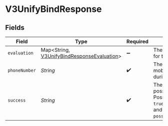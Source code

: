 # V3UnifyBindResponse


## Fields

| Field                                                                                                          | Type                                                                                                           | Required                                                                                                       | Description                                                                                                    | Example                                                                                                        |
| -------------------------------------------------------------------------------------------------------------- | -------------------------------------------------------------------------------------------------------------- | -------------------------------------------------------------------------------------------------------------- | -------------------------------------------------------------------------------------------------------------- | -------------------------------------------------------------------------------------------------------------- |
| `evaluation`                                                                                                   | Map\<String, [V3UnifyBindResponseEvaluation](../../models/components/V3UnifyBindResponseEvaluation.md)>        | :heavy_minus_sign:                                                                                             | The evaluation result for the policy                                                                           |                                                                                                                |
| `phoneNumber`                                                                                                  | *String*                                                                                                       | :heavy_check_mark:                                                                                             | The number of the mobile phone used during the process.                                                        | 2001004011                                                                                                     |
| `success`                                                                                                      | *String*                                                                                                       | :heavy_check_mark:                                                                                             | The result of the possession check.<br/>Possible values are `true`, `false`, `pending`, and `possession_required`. | true                                                                                                           |